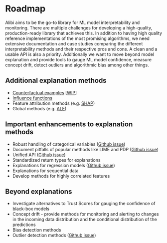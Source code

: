 # Roadmap
Alibi aims to be the go-to library for ML model interpretability and monitoring. There are multiple
challenges for developing a high-quality, production-ready library that achieves this. In addition
to having high quality reference implementations of the most promising algorithms, we need extensive
documentation and case studies comparing the different interpretability methods and their respective
pros and cons. A clean and a usable API is also a priority. Additionally we want to move beyond
model explanation and provide tools to gauge ML model confidence, measure concept drift, detect
outliers and algorithmic bias among other things.

## Additional explanation methods
* [Counterfactual examples](https://christophm.github.io/interpretable-ml-book/counterfactual.html)
  [[WIP](https://github.com/SeldonIO/alibi/pull/35)]
* [Influence functions](https://arxiv.org/abs/1703.04730)
* Feature attribution methods (e.g. [SHAP](https://github.com/slundberg/shap))
* Global methods (e.g. [ALE](https://christophm.github.io/interpretable-ml-book/ale.html#fn31))

## Important enhancements to explanation methods
* Robust handling of categorical variables
  ([Github issue](https://github.com/SeldonIO/alibi/issues/33))
* Document pitfalls of popular methods like LIME and PDP
  ([Github issue](https://github.com/SeldonIO/alibi/issues/42))
* Unified API ([Github issue](https://github.com/SeldonIO/alibi/issues/23))
* Standardized return types for explanations
* Explanations for regression models ([Github issue](https://github.com/SeldonIO/alibi/issues/19))
* Explanations for sequential data
* Develop methods for highly correlated features

## Beyond explanations
* Investigate alternatives to Trust Scores for gauging the confidence of black-box models
* Concept drift - provide methods for monitoring and alerting to changes in the incoming data
  distribution and the conditional distribution of the predictions
* Bias detection methods
* Outlier detection methods ([Github issue](https://github.com/SeldonIO/alibi/issues/13))